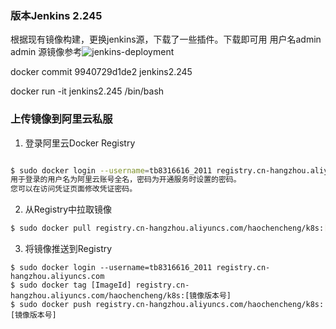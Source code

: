 ### 版本Jenkins 2.245

根据现有镜像构建，更换jenkins源，下载了一些插件。下载即可用
用户名admin admin
源镜像参考![jenkins-deployment](../jenkins/jenkins-deployment.yaml)

docker commit 9940729d1de2 jenkins2.245

docker run -it jenkins2.245 /bin/bash
###	上传镜像到阿里云私服

1. 登录阿里云Docker Registry

```sh

$ sudo docker login --username=tb8316616_2011 registry.cn-hangzhou.aliyuncs.com
用于登录的用户名为阿里云账号全名，密码为开通服务时设置的密码。
您可以在访问凭证页面修改凭证密码。
```

2. 从Registry中拉取镜像

```sh
$ sudo docker pull registry.cn-hangzhou.aliyuncs.com/haochencheng/k8s:[镜像版本号]
```

3. 将镜像推送到Registry

```
$ sudo docker login --username=tb8316616_2011 registry.cn-hangzhou.aliyuncs.com
$ sudo docker tag [ImageId] registry.cn-hangzhou.aliyuncs.com/haochencheng/k8s:[镜像版本号]
$ sudo docker push registry.cn-hangzhou.aliyuncs.com/haochencheng/k8s:[镜像版本号]
```

